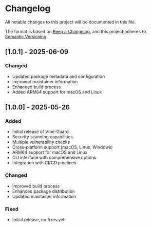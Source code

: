 # Changelog

All notable changes to this project will be documented in this file.

The format is based on [Keep a Changelog](https://keepachangelog.com/en/1.0.0/),
and this project adheres to [Semantic Versioning](https://semver.org/spec/v2.0.0.html).

## [1.0.1] - 2025-06-09

### Changed
- Updated package metadata and configuration
- Improved maintainer information
- Enhanced build process
- Added ARM64 support for macOS and Linux

## [1.0.0] - 2025-05-26

### Added
- Initial release of Vibe-Guard
- Security scanning capabilities
- Multiple vulnerability checks
- Cross-platform support (macOS, Linux, Windows)
- ARM64 support for macOS and Linux
- CLI interface with comprehensive options
- Integration with CI/CD pipelines

### Changed
- Improved build process
- Enhanced package distribution
- Updated maintainer information

### Fixed
- Initial release, no fixes yet 